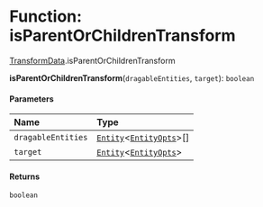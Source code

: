 # Function: isParentOrChildrenTransform

[TransformData](/auto-docs/core/modules/TransformData.md).isParentOrChildrenTransform

**isParentOrChildrenTransform**(`dragableEntities`, `target`): `boolean`

#### Parameters

| Name | Type |
| :------ | :------ |
| `dragableEntities` | [`Entity`](/auto-docs/core/classes/Entity-1.md)<[`EntityOpts`](/auto-docs/core/interfaces/EntityOpts.md)>\[] |
| `target` | [`Entity`](/auto-docs/core/classes/Entity-1.md)<[`EntityOpts`](/auto-docs/core/interfaces/EntityOpts.md)> |

#### Returns

`boolean`
